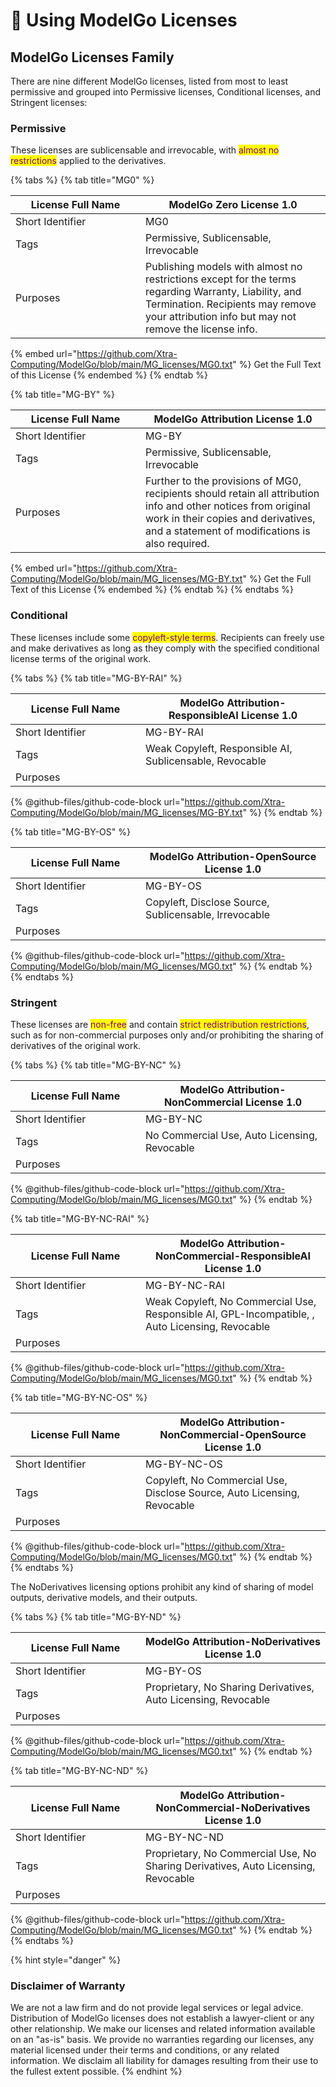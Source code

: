 # 🚀 Using ModelGo Licenses

## ModelGo Licenses Family&#x20;

There are nine different ModelGo licenses, listed from most to least permissive and grouped into Permissive licenses, Conditional licenses, and Stringent licenses:

### Permissive

These licenses are sublicensable and irrevocable, with <mark style="color:purple;">almost no restrictions</mark> applied to the derivatives.

{% tabs %}
{% tab title="MG0" %}
<table><thead><tr><th width="192">License Full Name</th><th>ModelGo Zero License 1.0</th></tr></thead><tbody><tr><td>Short Identifier</td><td>MG0</td></tr><tr><td>Tags</td><td>Permissive, Sublicensable, Irrevocable</td></tr><tr><td>Purposes</td><td>Publishing models with almost no restrictions except for the terms regarding Warranty, Liability, and Termination. Recipients may remove your attribution info but may not remove the license info.</td></tr></tbody></table>

{% embed url="https://github.com/Xtra-Computing/ModelGo/blob/main/MG_licenses/MG0.txt" %}
Get the Full Text of this License
{% endembed %}
{% endtab %}

{% tab title="MG-BY" %}
<table><thead><tr><th width="192">License Full Name</th><th>ModelGo Attribution License 1.0</th></tr></thead><tbody><tr><td>Short Identifier</td><td>MG-BY</td></tr><tr><td>Tags</td><td>Permissive, Sublicensable, Irrevocable</td></tr><tr><td>Purposes</td><td>Further to the provisions of MG0, recipients should retain all attribution info and other notices from original work in their copies and derivatives, and a statement of modifications is also required.</td></tr></tbody></table>

{% embed url="https://github.com/Xtra-Computing/ModelGo/blob/main/MG_licenses/MG-BY.txt" %}
Get the Full Text of this License
{% endembed %}
{% endtab %}
{% endtabs %}

###

### Conditional

These licenses include some <mark style="color:purple;">copyleft-style terms</mark>. Recipients can freely use and make derivatives as long as they comply with the specified conditional license terms of the original work.

{% tabs %}
{% tab title="MG-BY-RAI" %}
<table><thead><tr><th width="192">License Full Name</th><th>ModelGo Attribution-ResponsibleAI License 1.0</th></tr></thead><tbody><tr><td>Short Identifier</td><td>MG-BY-RAI</td></tr><tr><td>Tags</td><td>Weak Copyleft, Responsible AI, Sublicensable, Revocable</td></tr><tr><td>Purposes</td><td></td></tr></tbody></table>

{% @github-files/github-code-block url="https://github.com/Xtra-Computing/ModelGo/blob/main/MG_licenses/MG-BY.txt" %}
{% endtab %}

{% tab title="MG-BY-OS" %}
<table><thead><tr><th width="192">License Full Name</th><th>ModelGo Attribution-OpenSource License 1.0</th></tr></thead><tbody><tr><td>Short Identifier</td><td>MG-BY-OS</td></tr><tr><td>Tags</td><td>Copyleft, Disclose Source, Sublicensable, Irrevocable</td></tr><tr><td>Purposes</td><td></td></tr></tbody></table>

{% @github-files/github-code-block url="https://github.com/Xtra-Computing/ModelGo/blob/main/MG_licenses/MG0.txt" %}
{% endtab %}
{% endtabs %}

### Stringent

These licenses are <mark style="color:purple;">non-free</mark> and contain <mark style="color:purple;">strict redistribution restrictions</mark>, such as for non-commercial purposes only and/or prohibiting the sharing of derivatives of the original work.

{% tabs %}
{% tab title="MG-BY-NC" %}
<table><thead><tr><th width="192">License Full Name</th><th>ModelGo Attribution-NonCommercial License 1.0</th></tr></thead><tbody><tr><td>Short Identifier</td><td>MG-BY-NC</td></tr><tr><td>Tags</td><td>No Commercial Use, Auto Licensing, Revocable</td></tr><tr><td>Purposes</td><td></td></tr></tbody></table>

{% @github-files/github-code-block url="https://github.com/Xtra-Computing/ModelGo/blob/main/MG_licenses/MG0.txt" %}
{% endtab %}

{% tab title="MG-BY-NC-RAI" %}
<table><thead><tr><th width="192">License Full Name</th><th>ModelGo Attribution-NonCommercial-ResponsibleAI License 1.0</th></tr></thead><tbody><tr><td>Short Identifier</td><td>MG-BY-NC-RAI</td></tr><tr><td>Tags</td><td>Weak Copyleft, No Commercial Use, Responsible AI, GPL-Incompatible, , Auto Licensing, Revocable</td></tr><tr><td>Purposes</td><td></td></tr></tbody></table>

{% @github-files/github-code-block url="https://github.com/Xtra-Computing/ModelGo/blob/main/MG_licenses/MG0.txt" %}
{% endtab %}

{% tab title="MG-BY-NC-OS" %}
<table><thead><tr><th width="192">License Full Name</th><th>ModelGo Attribution-NonCommercial-OpenSource License 1.0</th></tr></thead><tbody><tr><td>Short Identifier</td><td>MG-BY-NC-OS</td></tr><tr><td>Tags</td><td>Copyleft, No Commercial Use, Disclose Source, Auto Licensing, Revocable</td></tr><tr><td>Purposes</td><td></td></tr></tbody></table>

{% @github-files/github-code-block url="https://github.com/Xtra-Computing/ModelGo/blob/main/MG_licenses/MG0.txt" %}
{% endtab %}
{% endtabs %}

The NoDerivatives licensing options prohibit any kind of sharing of model outputs, derivative models, and their outputs.

{% tabs %}
{% tab title="MG-BY-ND" %}
<table><thead><tr><th width="192">License Full Name</th><th>ModelGo Attribution-NoDerivatives License 1.0</th></tr></thead><tbody><tr><td>Short Identifier</td><td>MG-BY-OS</td></tr><tr><td>Tags</td><td>Proprietary, No Sharing Derivatives, Auto Licensing, Revocable</td></tr><tr><td>Purposes</td><td></td></tr></tbody></table>

{% @github-files/github-code-block url="https://github.com/Xtra-Computing/ModelGo/blob/main/MG_licenses/MG0.txt" %}
{% endtab %}

{% tab title="MG-BY-NC-ND" %}
<table><thead><tr><th width="192">License Full Name</th><th>ModelGo Attribution-NonCommercial-NoDerivatives License 1.0</th></tr></thead><tbody><tr><td>Short Identifier</td><td>MG-BY-NC-ND</td></tr><tr><td>Tags</td><td>Proprietary, No Commercial Use, No Sharing Derivatives, Auto Licensing, Revocable</td></tr><tr><td>Purposes</td><td></td></tr></tbody></table>

{% @github-files/github-code-block url="https://github.com/Xtra-Computing/ModelGo/blob/main/MG_licenses/MG0.txt" %}
{% endtab %}
{% endtabs %}



{% hint style="danger" %}
### &#x20;Disclaimer of Warranty

We are not a law firm and do not provide legal services or legal advice. Distribution of ModelGo licenses does not establish a lawyer-client or any other relationship. We make our licenses and related information available on an "as-is" basis. We provide no warranties regarding our licenses, any material licensed under their terms and conditions, or any related information. We disclaim all liability for damages resulting from their use to the fullest extent possible.
{% endhint %}

